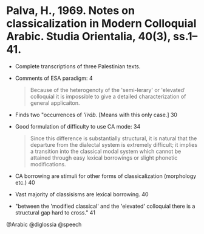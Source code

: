 # Palva, H., 1969. Notes on classicalization in Modern Colloquial Arabic.  Studia Orientalia, 40(3), ss.1–41.

- Complete transcriptions of three Palestinian texts.

- Comments of ESA paradigm: 4

  > Because of the heterogenoty of the 'semi-lerary' or 'elevated' colloquial it is impossible to give a detailed characterization of general applicaiton.

- Finds two "occurrences of *'iʿráb*. [Means with this only case.]  30

- Good formulation of difficulty to use CA mode: 34 

  > Since this difference is substantially structural, it is natural that the departure from the dialectal system is extremely difficult; it implies a transition into the classical modal system which cannot be attained through easy lexical borrowings or slight phonetic modifications.

- CA borrowing are stimuli for other forms of classicalization (morphology etc.) 40

- Vast majority of classisisms are lexical borrowing. 40

- "between the 'modified classical' and the 'elevated' colloquial there is a structural gap hard to cross." 41

@Arabic
@diglossia
@speech
